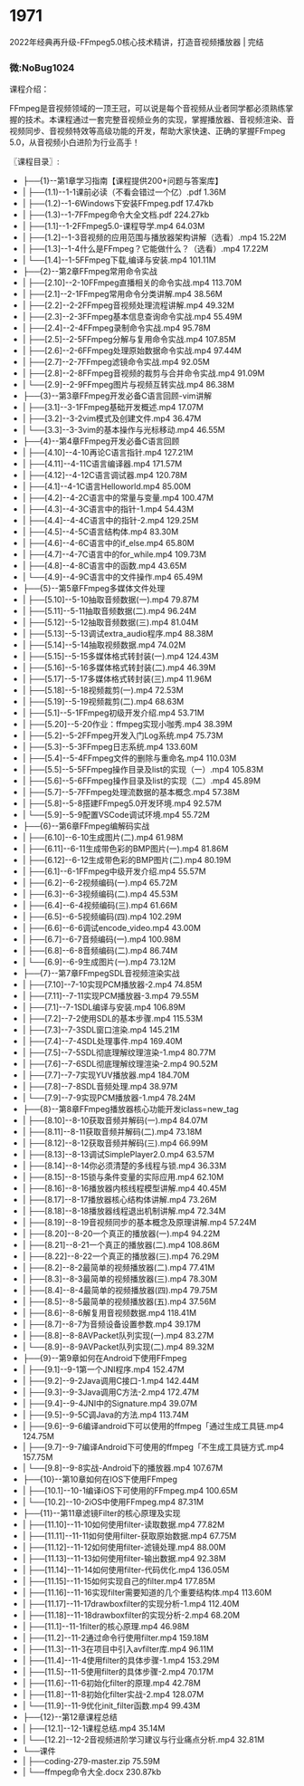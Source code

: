 # 1971
2022年经典再升级-FFmpeg5.0核心技术精讲，打造音视频播放器 | 完结
### 微:NoBug1024 


课程介绍：

FFmpeg是音视频领域的一顶王冠，可以说是每个音视频从业者同学都必须熟练掌握的技术。本课程通过一套完整音视频业务的实现，掌握播放器、音视频渲染、音视频同步、音视频特效等高级功能的开发，帮助大家快速、正确的掌握FFmpeg 5.0，从音视频小白进阶为行业高手！

〖课程目录〗:

- ├──{1}--第1章学习指南【课程提供200+问题与答案库】  
- |   ├──(1.1)--1-1课前必读（不看会错过一个亿）.pdf  1.36M
- |   ├──(1.2)--1-6Windows下安装FFmpeg.pdf  17.47kb
- |   ├──(1.3)--1-7FFmpeg命令大全文档.pdf  224.27kb
- |   ├──[1.1]--1-2FFmpeg5.0-课程导学.mp4  64.03M
- |   ├──[1.2]--1-3音视频的应用范围与播放器架构讲解（选看）.mp4  15.22M
- |   ├──[1.3]--1-4什么是FFmpeg？它能做什么？（选看）.mp4  17.22M
- |   └──[1.4]--1-5FFmpeg下载,编译与安装.mp4  101.11M
- ├──{2}--第2章FFmpeg常用命令实战  
- |   ├──[2.10]--2-10FFmpeg直播相关的命令实战.mp4  113.70M
- |   ├──[2.1]--2-1FFmpeg常用命令分类讲解.mp4  38.56M
- |   ├──[2.2]--2-2FFmpeg音视频处理流程讲解.mp4  49.32M
- |   ├──[2.3]--2-3FFmpeg基本信息查询命令实战.mp4  55.49M
- |   ├──[2.4]--2-4FFmpeg录制命令实战.mp4  95.78M
- |   ├──[2.5]--2-5FFmpeg分解与复用命令实战.mp4  107.85M
- |   ├──[2.6]--2-6FFmpeg处理原始数据命令实战.mp4  97.44M
- |   ├──[2.7]--2-7FFmpeg滤镜命令实战.mp4  92.05M
- |   ├──[2.8]--2-8FFmpeg音视频的裁剪与合并命令实战.mp4  91.09M
- |   └──[2.9]--2-9FFmpeg图片与视频互转实战.mp4  86.38M
- ├──{3}--第3章FFmpeg开发必备C语言回顾-vim讲解  
- |   ├──[3.1]--3-1FFmpeg基础开发概述.mp4  17.07M
- |   ├──[3.2]--3-2vim模式及创建文件.mp4  36.47M
- |   └──[3.3]--3-3vim的基本操作与光标移动.mp4  46.55M
- ├──{4}--第4章FFmpeg开发必备C语言回顾  
- |   ├──[4.10]--4-10再论C语言指针.mp4  127.21M
- |   ├──[4.11]--4-11C语言编译器.mp4  171.57M
- |   ├──[4.12]--4-12C语言调试器.mp4  120.78M
- |   ├──[4.1]--4-1C语言Helloworld.mp4  85.00M
- |   ├──[4.2]--4-2C语言中的常量与变量.mp4  100.47M
- |   ├──[4.3]--4-3C语言中的指针-1.mp4  54.43M
- |   ├──[4.4]--4-4C语言中的指针-2.mp4  129.25M
- |   ├──[4.5]--4-5C语言结构体.mp4  83.30M
- |   ├──[4.6]--4-6C语言中的if_else.mp4  65.80M
- |   ├──[4.7]--4-7C语言中的for_while.mp4  109.73M
- |   ├──[4.8]--4-8C语言中的函数.mp4  43.65M
- |   └──[4.9]--4-9C语言中的文件操作.mp4  65.49M
- ├──{5}--第5章FFmpeg多媒体文件处理  
- |   ├──[5.10]--5-10抽取音频数据(一).mp4  79.87M
- |   ├──[5.11]--5-11抽取音频数据(二).mp4  96.24M
- |   ├──[5.12]--5-12抽取音频数据(三).mp4  81.04M
- |   ├──[5.13]--5-13调试extra_audio程序.mp4  88.38M
- |   ├──[5.14]--5-14抽取视频数据.mp4  74.02M
- |   ├──[5.15]--5-15多媒体格式转封装(一).mp4  124.43M
- |   ├──[5.16]--5-16多媒体格式转封装(二).mp4  46.39M
- |   ├──[5.17]--5-17多媒体格式转封装(三).mp4  11.96M
- |   ├──[5.18]--5-18视频裁剪(一).mp4  72.53M
- |   ├──[5.19]--5-19视频裁剪(二).mp4  68.63M
- |   ├──[5.1]--5-1FFmpeg初级开发介绍.mp4  53.71M
- |   ├──[5.20]--5-20作业：ffmpeg实现小咖秀.mp4  38.39M
- |   ├──[5.2]--5-2FFmpeg开发入门Log系统.mp4  75.73M
- |   ├──[5.3]--5-3FFmpeg日志系统.mp4  133.60M
- |   ├──[5.4]--5-4FFmpeg文件的删除与重命名.mp4  110.03M
- |   ├──[5.5]--5-5FFmpeg操作目录及list的实现（一）.mp4  105.83M
- |   ├──[5.6]--5-6FFmpeg操作目录及list的实现（二）.mp4  45.89M
- |   ├──[5.7]--5-7FFmpeg处理流数据的基本概念.mp4  57.38M
- |   ├──[5.8]--5-8搭建FFmpeg5.0开发环境.mp4  92.57M
- |   └──[5.9]--5-9配置VSCode调试环境.mp4  55.72M
- ├──{6}--第6章FFmpeg编解码实战  
- |   ├──[6.10]--6-10生成图片(二).mp4  61.98M
- |   ├──[6.11]--6-11生成带色彩的BMP图片(一).mp4  81.86M
- |   ├──[6.12]--6-12生成带色彩的BMP图片(二).mp4  80.19M
- |   ├──[6.1]--6-1FFmpeg中级开发介绍.mp4  55.57M
- |   ├──[6.2]--6-2视频编码(一).mp4  65.72M
- |   ├──[6.3]--6-3视频编码(二).mp4  45.53M
- |   ├──[6.4]--6-4视频编码(三).mp4  61.66M
- |   ├──[6.5]--6-5视频编码(四).mp4  102.29M
- |   ├──[6.6]--6-6调试encode_video.mp4  43.00M
- |   ├──[6.7]--6-7音频编码(一).mp4  100.98M
- |   ├──[6.8]--6-8音频编码(二).mp4  86.74M
- |   └──[6.9]--6-9生成图片(一).mp4  73.12M
- ├──{7}--第7章FFmpegSDL音视频渲染实战  
- |   ├──[7.10]--7-10实现PCM播放器-2.mp4  74.85M
- |   ├──[7.11]--7-11实现PCM播放器-3.mp4  79.55M
- |   ├──[7.1]--7-1SDL编译与安装.mp4  106.89M
- |   ├──[7.2]--7-2使用SDL的基本步骤.mp4  115.53M
- |   ├──[7.3]--7-3SDL窗口渲染.mp4  145.21M
- |   ├──[7.4]--7-4SDL处理事件.mp4  169.40M
- |   ├──[7.5]--7-5SDL彻底理解纹理渲染-1.mp4  80.77M
- |   ├──[7.6]--7-6SDL彻底理解纹理渲染-2.mp4  90.52M
- |   ├──[7.7]--7-7实现YUV播放器.mp4  184.70M
- |   ├──[7.8]--7-8SDL音频处理.mp4  38.97M
- |   └──[7.9]--7-9实现PCM播放器-1.mp4  78.24M
- ├──{8}--第8章FFmpeg播放器核心功能开发iclass=new_tag  
- |   ├──[8.10]--8-10获取音频并解码(一).mp4  84.07M
- |   ├──[8.11]--8-11获取音频并解码(二).mp4  73.18M
- |   ├──[8.12]--8-12获取音频并解码(三).mp4  66.99M
- |   ├──[8.13]--8-13调试SimplePlayer2.0.mp4  63.57M
- |   ├──[8.14]--8-14你必须清楚的多线程与锁.mp4  36.33M
- |   ├──[8.15]--8-15锁与条件变量的实际应用.mp4  62.10M
- |   ├──[8.16]--8-16播放器内核线程模型讲解.mp4  40.45M
- |   ├──[8.17]--8-17播放器核心结构体讲解.mp4  73.26M
- |   ├──[8.18]--8-18播放器线程退出机制讲解.mp4  72.34M
- |   ├──[8.19]--8-19音视频同步的基本概念及原理讲解.mp4  57.24M
- |   ├──[8.20]--8-20一个真正的播放器(一).mp4  94.22M
- |   ├──[8.21]--8-21一个真正的播放器(二).mp4  108.86M
- |   ├──[8.22]--8-22一个真正的播放器(三).mp4  76.29M
- |   ├──[8.2]--8-2最简单的视频播放器(二).mp4  77.41M
- |   ├──[8.3]--8-3最简单的视频播放器(三).mp4  78.30M
- |   ├──[8.4]--8-4最简单的视频播放器(四).mp4  79.75M
- |   ├──[8.5]--8-5最简单的视频播放器(五).mp4  37.56M
- |   ├──[8.6]--8-6解复用音视频数据.mp4  118.41M
- |   ├──[8.7]--8-7为音频设备设置参数.mp4  39.17M
- |   ├──[8.8]--8-8AVPacket队列实现(一).mp4  83.27M
- |   └──[8.9]--8-9AVPacket队列实现(二).mp4  89.32M
- ├──{9}--第9章如何在Android下使用FFmpeg  
- |   ├──[9.1]--9-1第一个JNI程序.mp4  152.47M
- |   ├──[9.2]--9-2Java调用C接口-1.mp4  142.44M
- |   ├──[9.3]--9-3Java调用C方法-2.mp4  172.47M
- |   ├──[9.4]--9-4JNI中的Signature.mp4  39.07M
- |   ├──[9.5]--9-5C调Java的方法.mp4  113.74M
- |   ├──[9.6]--9-6编译android下可以使用的ffmpeg「通过生成工具链.mp4  124.75M
- |   ├──[9.7]--9-7编译Android下可使用的ffmpeg「不生成工具链方式.mp4  157.75M
- |   └──[9.8]--9-8实战-Android下的播放器.mp4  107.67M
- ├──{10}--第10章如何在IOS下使用FFmpeg  
- |   ├──[10.1]--10-1编译iOS下可使用的FFmpeg.mp4  100.65M
- |   └──[10.2]--10-2iOS中使用FFmpeg.mp4  87.31M
- ├──{11}--第11章滤镜Filter的核心原理及实现  
- |   ├──[11.10]--11-10如何使用filter-读取数据.mp4  77.82M
- |   ├──[11.11]--11-11如何使用filter-获取原始数据.mp4  67.75M
- |   ├──[11.12]--11-12如何使用filter-滤镜处理.mp4  88.00M
- |   ├──[11.13]--11-13如何使用filter-输出数据.mp4  92.38M
- |   ├──[11.14]--11-14如何使用filter-代码优化.mp4  136.05M
- |   ├──[11.15]--11-15如何实现自己的filter.mp4  177.85M
- |   ├──[11.16]--11-16实现filter需要知道的几个重要结构体.mp4  113.60M
- |   ├──[11.17]--11-17drawboxfilter的实现分析-1.mp4  112.40M
- |   ├──[11.18]--11-18drawboxfilter的实现分析-2.mp4  68.20M
- |   ├──[11.1]--11-1filter的核心原理.mp4  46.98M
- |   ├──[11.2]--11-2通过命令行使用filter.mp4  159.18M
- |   ├──[11.3]--11-3在项目中引入avfilter库.mp4  96.11M
- |   ├──[11.4]--11-4使用filter的具体步骤-1.mp4  153.29M
- |   ├──[11.5]--11-5使用filter的具体步骤-2.mp4  70.17M
- |   ├──[11.6]--11-6初始化filter的原理.mp4  42.78M
- |   ├──[11.8]--11-8初始化filter实战-2.mp4  128.07M
- |   └──[11.9]--11-9优化init_filter函数.mp4  99.43M
- ├──{12}--第12章课程总结  
- |   ├──[12.1]--12-1课程总结.mp4  35.14M
- |   └──[12.2]--12-2音视频进阶学习建议与行业痛点分析.mp4  32.81M
- └──课件  
- |   ├──coding-279-master.zip  75.59M
- |   └──ffmpeg命令大全.docx  230.87kb
